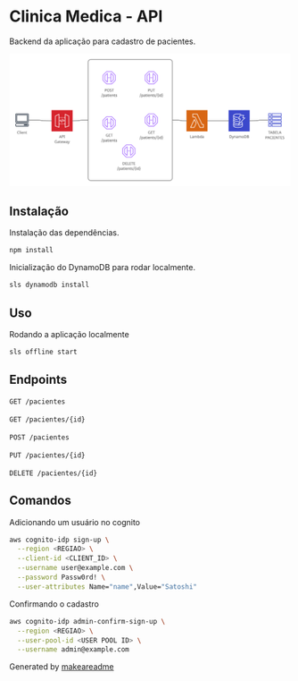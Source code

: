 # Clinica Medica - API

Backend da aplicação para cadastro de pacientes.

![Diagrama](aws_diagram.png)

## Instalação

Instalação das dependências.

```bash
npm install
```

Inicialização do DynamoDB para rodar localmente.

```bash
sls dynamodb install
```

## Uso

Rodando a aplicação localmente

```bash
sls offline start
```

## Endpoints

```
GET /pacientes

GET /pacientes/{id}

POST /pacientes

PUT /pacientes/{id}

DELETE /pacientes/{id}
```

## Comandos

Adicionando um usuário no cognito

```bash
aws cognito-idp sign-up \
  --region <REGIAO> \
  --client-id <CLIENT_ID> \
  --username user@example.com \
  --password Passw0rd! \
  --user-attributes Name="name",Value="Satoshi"
```

Confirmando o cadastro

```bash
aws cognito-idp admin-confirm-sign-up \
  --region <REGIAO> \
  --user-pool-id <USER POOL ID> \
  --username admin@example.com
```


Generated by [makeareadme](https://www.makeareadme.com/) 
